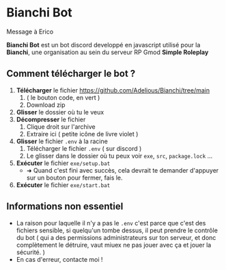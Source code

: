 # Bianchi Bot

Message à Erico

**Bianchi Bot** est un bot discord developpé en javascript utilisé pour la **Bianchi**, une organisation au sein du serveur RP Gmod **Simple Roleplay**
## Comment télécharger le bot ?
1. **Télécharger** le fichier https://github.com/Adelious/Bianchi/tree/main
    1. ( le bouton code, en vert )
    2. Download zip
2. **Glisser** le dossier où tu le veux
3. **Décompresser** le fichier
     1. Clique droit sur l'archive
     2. Extraire ici ( petite icône de livre violet )
4. **Glisser** le fichier `.env` à la racine
     1. Télécharger le fichier `.env` ( sur discord ) 
     2. Le glisser dans le dossier où tu peux voir  `exe`, `src`, `package.lock` ...
5. **Exécuter** le fichier `exe/setup.bat`
     - ➜ Quand c'est fini avec succès, cela devrait te demander d'appuyer sur un bouton pour fermer, fais le.
6. **Exécuter** le fichier `exe/start.bat`
## Informations non essentiel
- La raison pour laquelle il n'y a pas le `.env` c'est parce que c'est des fichiers sensible, si quelqu'un tombe dessus, il peut prendre le contrôle du bot ( qui a des permissions administrateurs sur ton serveur, et donc complètement le détruire, vaut miuex ne pas jouer avec ça et jouer la sécurité. )
- En cas d'erreur, contacte moi !
